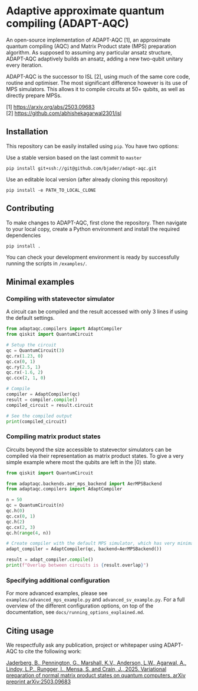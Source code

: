 
# Adaptive approximate quantum compiling (ADAPT-AQC)

An open-source implementation of ADAPT-AQC [1], an approximate quantum compiling (AQC) and Matrix Product state (MPS) preparation algorithm.
As supposed to assuming any particular ansatz structure, ADAPT-AQC adaptively builds
an ansatz, adding a new two-qubit unitary every iteration.

ADAPT-AQC is the successor to ISL [2], using much of the same core code, routine and optimiser. The most significant difference
however is its use of MPS simulators. This allows it to compile circuits at 50+ qubits, as well as directly prepare MPSs.

[1] https://arxiv.org/abs/2503.09683 \
[2] https://github.com/abhishekagarwal2301/isl

## Installation

This repository can be easily installed using `pip`. You have two options:

Use a stable version based on the last commit to `master`
```
pip install git+ssh://git@github.com/bjader/adapt-aqc.git
```

Use an editable local version (after already cloning this repository)
```
pip install -e PATH_TO_LOCAL_CLONE
```

## Contributing

To make changes to ADAPT-AQC, first clone the repository.
Then navigate to your local copy, create a Python environment and install the required dependencies

```
pip install .
```

You can check your development environment is ready by successfully running the scripts in `/examples/`.

## Minimal examples

### Compiling with statevector simulator
A circuit can be compiled and the result accessed with only 3 lines if using the 
default settings.

```python
from adaptaqc.compilers import AdaptCompiler
from qiskit import QuantumCircuit

# Setup the circuit
qc = QuantumCircuit(3)
qc.rx(1.23, 0)
qc.cx(0, 1)
qc.ry(2.5, 1)
qc.rx(-1.6, 2)
qc.ccx(2, 1, 0)

# Compile
compiler = AdaptCompiler(qc)
result = compiler.compile()
compiled_circuit = result.circuit

# See the compiled output
print(compiled_circuit)
```

### Compiling matrix product states

Circuits beyond the size accessible to statevector simulators can be compiled via their 
representation as matrix product states. To give a very simple example where most the qubits are 
left in the $|0\rangle$ state.

```python
from qiskit import QuantumCircuit

from adaptaqc.backends.aer_mps_backend import AerMPSBackend
from adaptaqc.compilers import AdaptCompiler

n = 50
qc = QuantumCircuit(n)
qc.h(0)
qc.cx(0, 1)
qc.h(2)
qc.cx(2, 3)
qc.h(range(4, n))

# Create compiler with the default MPS simulator, which has very minimal truncation.
adapt_compiler = AdaptCompiler(qc, backend=AerMPSBackend())

result = adapt_compiler.compile()
print(f"Overlap between circuits is {result.overlap}")
```

### Specifying additional configuration

For more advanced examples, please see `examples/advanced_mps_example.py` and 
`advanced_sv_example.py`.
For a full overview of the different configuration options, on top of the documentation, see
`docs/running_options_explained.md`.

## Citing usage

We respectfully ask any publication, project or whitepaper using ADAPT-AQC to cite the following 
work:

[Jaderberg, B., Pennington, G., Marshall, K.V., Anderson, L.W., Agarwal, A., Lindoy, L.P., Rungger, I., Mensa, S. and Crain, J., 2025. Variational preparation of normal matrix product states on quantum computers. arXiv preprint arXiv:2503.09683](https://arxiv.org/abs/2503.09683)